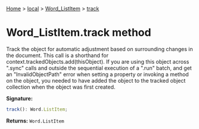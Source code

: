 [Home](./index) &gt; [local](local.md) &gt; [Word\_ListItem](local.word_listitem.md) &gt; [track](local.word_listitem.track.md)

# Word\_ListItem.track method

Track the object for automatic adjustment based on surrounding changes in the document. This call is a shorthand for context.trackedObjects.add(thisObject). If you are using this object across ".sync" calls and outside the sequential execution of a ".run" batch, and get an "InvalidObjectPath" error when setting a property or invoking a method on the object, you needed to have added the object to the tracked object collection when the object was first created.

**Signature:**
```javascript
track(): Word.ListItem;
```
**Returns:** `Word.ListItem`

